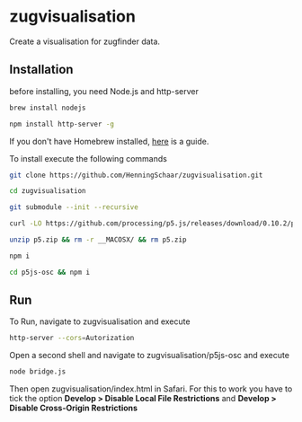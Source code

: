 # zugvisualisation
Create a visualisation for zugfinder data.

## Installation

before installing, you need Node.js and http-server

```bash
brew install nodejs

npm install http-server -g
```

If you don't have Homebrew installed, [here](https://brew.sh/index_de) is a guide.

To install execute the following commands

```bash
git clone https://github.com/HenningSchaar/zugvisualisation.git

cd zugvisualisation

git submodule --init --recursive

curl -LO https://github.com/processing/p5.js/releases/download/0.10.2/p5.zip

unzip p5.zip && rm -r __MACOSX/ && rm p5.zip

npm i

cd p5js-osc && npm i
```

## Run

To Run, navigate to zugvisualisation and execute 

```bash
http-server --cors=Autorization
```

Open a second shell and navigate to zugvisualisation/p5js-osc and execute

```bash
node bridge.js
```

Then open zugvisualisation/index.html in Safari. For this to work you have to tick the option **Develop > Disable Local File Restrictions** and **Develop > Disable Cross-Origin Restrictions**
